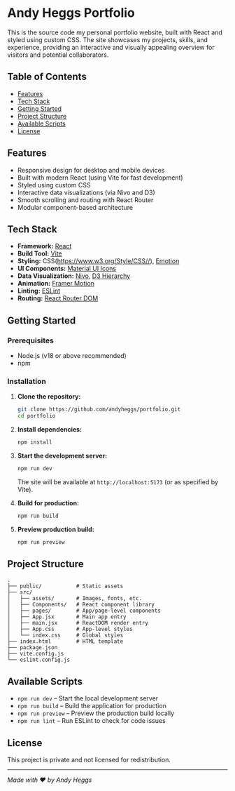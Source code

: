 # Andy Heggs Portfolio

This is the source code my personal portfolio website, built with React and styled using custom CSS. The site showcases my projects, skills, and experience, providing an interactive and visually appealing overview for visitors and potential collaborators.

## Table of Contents

- [Features](#features)
- [Tech Stack](#tech-stack)
- [Getting Started](#getting-started)
- [Project Structure](#project-structure)
- [Available Scripts](#available-scripts)
- [License](#license)

## Features

- Responsive design for desktop and mobile devices
- Built with modern React (using Vite for fast development)
- Styled using custom CSS
- Interactive data visualizations (via Nivo and D3)
- Smooth scrolling and routing with React Router
- Modular component-based architecture

## Tech Stack

- **Framework:** [React](https://react.dev/)
- **Build Tool:** [Vite](https://vitejs.dev/)
- **Styling:** CSS(https://www.w3.org/Style/CSS//), [Emotion](https://emotion.sh/docs/styled)
- **UI Components:** [Material UI Icons](https://mui.com/material-ui/material-icons/)
- **Data Visualization:** [Nivo](https://nivo.rocks/), [D3 Hierarchy](https://github.com/d3/d3-hierarchy)
- **Animation:** [Framer Motion](https://www.framer.com/motion/)
- **Linting:** [ESLint](https://eslint.org/)
- **Routing:** [React Router DOM](https://reactrouter.com/)

## Getting Started

### Prerequisites

- Node.js (v18 or above recommended)
- npm

### Installation

1. **Clone the repository:**
   ```bash
   git clone https://github.com/andyheggs/portfolio.git
   cd portfolio
   ```

2. **Install dependencies:**
   ```bash
   npm install
   ```

3. **Start the development server:**
   ```bash
   npm run dev
   ```
   The site will be available at `http://localhost:5173` (or as specified by Vite).

4. **Build for production:**
   ```bash
   npm run build
   ```

5. **Preview production build:**
   ```bash
   npm run preview
   ```

## Project Structure

```
.
├── public/           # Static assets
├── src/
│   ├── assets/       # Images, fonts, etc.
│   ├── Components/   # React component library
│   ├── pages/        # App/page-level components
│   ├── App.jsx       # Main app entry
│   ├── main.jsx      # ReactDOM render entry
│   ├── App.css       # App-level styles
│   └── index.css     # Global styles
├── index.html        # HTML template
├── package.json
├── vite.config.js
└── eslint.config.js
```

## Available Scripts

- `npm run dev` – Start the local development server
- `npm run build` – Build the application for production
- `npm run preview` – Preview the production build locally
- `npm run lint` – Run ESLint to check for code issues

## License

This project is private and not licensed for redistribution.

---

*Made with ❤️ by Andy Heggs*
